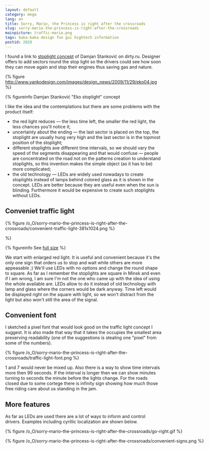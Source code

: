 ```yaml
---
layout: default
category: mega
lang: en
title: Sorry, Mario, the Princess is right after the crossroads
slug: sorry-mario-the-princess-is-right-after-the-crossroads
mainpicture: traffic-mario.png
tags: baka-baka design fun gui hightech information 
postid: 2028
---
```



I found a link to [stoplight concept](http://www.yankodesign.com/2009/11/30/a-better-understanding-of-stoplights/) of Damjan Stanković on dirty.ru. Designer offers to add sectors round the stop light so the drivers could see how soon they can move again and stop their engines thus saving gas and nature.<!--more-->



{% figure http://www.yankodesign.com/images/design_news/2009/11/29/eko04.jpg %}




{% figureinfo Damjan Stanković "Eko stoplight" concept

I like the idea and the contemplations but there are some problems with the product itself:
<ul>
	<li>the red light reduces — the less time left, the smaller the red light, the less chances you'll notice it;</li>
	<li>uncertainty about the ending — the last sector is placed on the top, the stoplight are usually hung very high and the last sector is in the topmost position of the stoplight;</li>
	<li>different stoplights ave different time intervals, so we should vary the speed of the segments disappearing and that would confuse — people are concentrated on the road not on the patterns creation to understand stoplights, so this invention makes the simple object (as it has to be) more complicated;</li>
	<li>the old technology — LEDs are widely used nowadays to create stoplights instead of lamps behind colored glass as it is shown in the concept. LEDs are better because they are useful even when the sun is blinding. Furthermore it would be expensive to create such stoplights without LEDs.</li>
</ul>


## Conveniet traffic light



{% figure /o_O/sorry-mario-the-princess-is-right-after-the-crossroads/convenient-traffic-light-381x1024.png %}


 %}



{% figureinfo See [full size](http://mega.genn.org/=^_^=/uploads/2009/12/convenient-traffic-light.png) %}



We start with enlarged red light. It is useful and convenient because it's the only one sign that orders us to stop and wait while others are more appeasable ;) We'll use LEDs with no options and change the round shape to square. As far as I remember the stoplights are square in Minsk and even if I am wrong, I am sure I'm not the one who came up with the idea of using the whole available are. LEDs allow to do it instead of old technology with lamp and glass where the corners would be dark anyway. Time left would be displayed right on the square with light, so we won't distract from the light but also won't still the area of the signal.


## Convenient font

I sketched a pixel font that would look good on the traffic light concept I suggest. It is also made that way that it takes the occupies the smallest area preserving readability (one of the suggestions is stealing one "pixel" from some of the numbers).



{% figure /o_O/sorry-mario-the-princess-is-right-after-the-crossroads/traffic-light-font.png %}



1 and 7 would never be mixed up. Also there is a way to show time intervals more then 99 seconds. If the interval is longer then we can show minutes turning to seconds the minute before the lights change. For the roads closed due to some cortege there is infinity sign showing how much those free riding care about us standing in the jam.


## More features

As far as LEDs are used there are a lot of ways to inform and control drivers. Examples including cyrillic localization are shown below.
<div style="width: 838px;">

{% figure /o_O/sorry-mario-the-princess-is-right-after-the-crossroads/go-right.gif %}



{% figure /o_O/sorry-mario-the-princess-is-right-after-the-crossroads/convenient-signs.png %}

</div>
